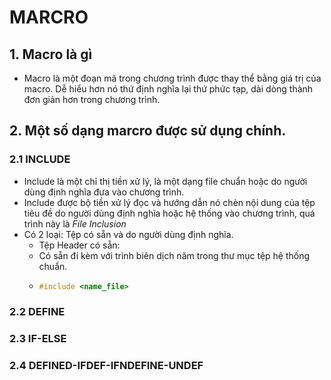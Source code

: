 # MARCRO
## 1. Macro là gì
- Macro là một đoạn mã trong chương trình được thay thể bằng giá trị của macro. Dễ hiểu hơn nó thứ định nghĩa lại thứ phức tạp, dài dòng thành đơn giản hơn trong chương trình.
## 2. Một số dạng marcro được sử dụng chính.
### 2.1 INCLUDE
-  Include là một chỉ thị tiền xử lý, là một dạng file chuẩn hoặc do người dùng định nghĩa đưa vào chương trình.
-  Include được bộ tiền xử lý đọc và hướng dẫn nó chèn nội dung của tệp tiêu đề do người dùng định nghĩa hoặc hệ thống vào chương trình, quá trình này là _File Inclusion_
-  Có 2 loại: Tệp có sẵn và do người dùng định nghĩa.
     -  Tệp Header có sẵn:
     -    Có sẵn đi kèm với trình biên dịch năm trong thư mục tệp hệ thống chuẩn.
     -    ```cpp
          #include <name_file>
          ```
### 2.2 DEFINE
### 2.3 IF-ELSE
### 2.4 DEFINED-IFDEF-IFNDEFINE-UNDEF
